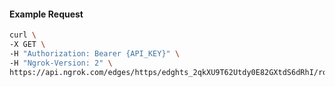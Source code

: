 <!-- Code generated for API Clients. DO NOT EDIT. -->

#### Example Request

```bash
curl \
-X GET \
-H "Authorization: Bearer {API_KEY}" \
-H "Ngrok-Version: 2" \
https://api.ngrok.com/edges/https/edghts_2qkXU9T62Utdy0E82GXtdS6dRhI/routes/edghtsrt_2qkXU98Lsb95ZsqUluBEaIiRl91/compression
```
